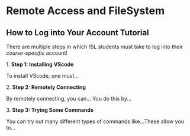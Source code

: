 # Remote Access and FileSystem
## How to Log into Your Account Tutorial
<p> There are multiple steps in which 15L students must take to log into their <i> course-specific </i> account! </p>
1. <b> Step 1: Installing VScode </b>
  <p> To install VScode, one must... </p>
2. <b> Step 2: Remotely Connecting </b>
  <p> By remotely connecting, you can... You do this by... </p>
3. <b> Step 3: Trying Some Commands </b>
  <p> You can try out many different types of commands like...These allow you to... </p>
